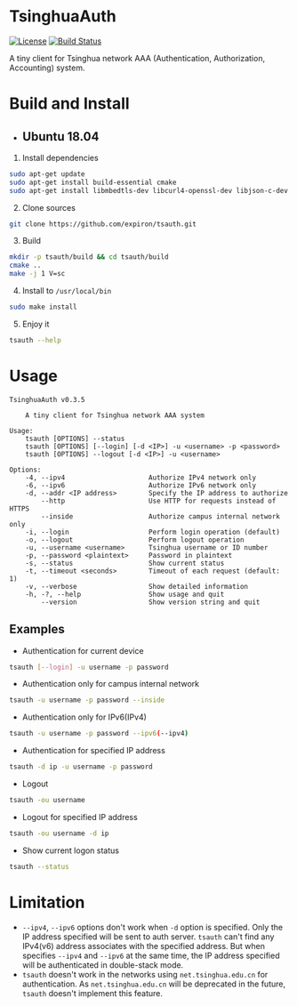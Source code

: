 # TsinghuaAuth
[![License](https://img.shields.io/badge/License-GPL--3.0-brightgreen.svg?style=flat-square)](https://opensource.org/licenses/GPL-3.0)
[![Build Status](https://img.shields.io/azure-devops/build/expiron/8113b02a-1bac-4bcd-8931-dae889949b7a/32/master?style=flat-square&label=Azure%20Pipelines&logo=azure-pipelines)](https://dev.azure.com/expiron/TsinghuaAuth/_build/latest?definitionId=32&branchName=master)

A tiny client for Tsinghua network AAA (Authentication, Authorization, Accounting) system.
# Build and Install
- ## Ubuntu 18.04
1. Install dependencies
```bash
sudo apt-get update
sudo apt-get install build-essential cmake
sudo apt-get install libmbedtls-dev libcurl4-openssl-dev libjson-c-dev
```
2. Clone sources
```bash
git clone https://github.com/expiron/tsauth.git
```
3. Build
```bash
mkdir -p tsauth/build && cd tsauth/build
cmake ..
make -j 1 V=sc
```
4. Install to `/usr/local/bin`
```bash
sudo make install
```
5. Enjoy it
```bash
tsauth --help
```
# Usage
```
TsinghuaAuth v0.3.5

    A tiny client for Tsinghua network AAA system

Usage:
    tsauth [OPTIONS] --status
    tsauth [OPTIONS] [--login] [-d <IP>] -u <username> -p <password>
    tsauth [OPTIONS] --logout [-d <IP>] -u <username>

Options:
    -4, --ipv4                     Authorize IPv4 network only
    -6, --ipv6                     Authorize IPv6 network only
    -d, --addr <IP address>        Specify the IP address to authorize
        --http                     Use HTTP for requests instead of HTTPS
        --inside                   Authorize campus internal network only
    -i, --login                    Perform login operation (default)
    -o, --logout                   Perform logout operation
    -u, --username <username>      Tsinghua username or ID number
    -p, --password <plaintext>     Password in plaintext
    -s, --status                   Show current status
    -t, --timeout <seconds>        Timeout of each request (default: 1)
    -v, --verbose                  Show detailed information
    -h, -?, --help                 Show usage and quit
        --version                  Show version string and quit
```
## Examples
- Authentication for current device
```bash
tsauth [--login] -u username -p password
```
- Authentication only for campus internal network
```bash
tsauth -u username -p password --inside
```
- Authentication only for IPv6(IPv4)
```bash
tsauth -u username -p password --ipv6(--ipv4)
```
- Authentication for specified IP address
```bash
tsauth -d ip -u username -p password
```
- Logout
```bash
tsauth -ou username
```
- Logout for specified IP address
```bash
tsauth -ou username -d ip
```
- Show current logon status
```bash
tsauth --status
```
# Limitation
- `--ipv4`, `--ipv6` options don't work when `-d` option is specified. Only the IP address specified will be sent to auth server. `tsauth` can't find any IPv4(v6) address associates with the specified address.
But when specifies `--ipv4` and `--ipv6` at the same time, the IP address specified will be authenticated in double-stack mode.
- `tsauth` doesn't work in the networks using `net.tsinghua.edu.cn` for authentication. As `net.tsinghua.edu.cn` will be deprecated in the future, `tsauth` doesn't implement this feature.
